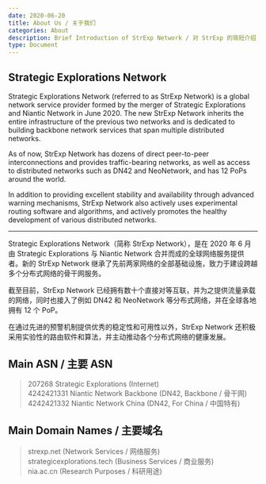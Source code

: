 ```yaml
---
date: 2020-06-20
title: About Us / 关于我们
categories: About
description: Brief Introduction of StrExp Network / 对 StrExp 的简短介绍
type: Document
---
```


## Strategic Explorations Network

Strategic Explorations Network (referred to as StrExp Network) is a global network service provider formed by the merger of Strategic Explorations and Niantic Network in June 2020. The new StrExp Network inherits the entire infrastructure of the previous two networks and is dedicated to building backbone network services that span multiple distributed networks.

As of now, StrExp Network has dozens of direct peer-to-peer interconnections and provides traffic-bearing networks, as well as access to distributed networks such as DN42 and NeoNetwork, and has 12 PoPs around the world.

In addition to providing excellent stability and availability through advanced warning mechanisms, StrExp Network also actively uses experimental routing software and algorithms, and actively promotes the healthy development of various distributed networks.

---

Strategic Explorations Network（简称 StrExp Network），是在 2020 年 6 月由 Strategic Explorations 与 Niantic Network 合并而成的全球网络服务提供者。新的 StrExp Network 继承了先前两家网络的全部基础设施，致力于建设跨越多个分布式网络的骨干网服务。

截至目前，StrExp Network 已经拥有数十个直接对等互联，并为之提供流量承载的网络，同时也接入了例如 DN42 和 NeoNetwork 等分布式网络，并在全球各地拥有 12 个 PoP。

在通过先进的预警机制提供优秀的稳定性和可用性以外，StrExp Network 还积极采用实验性的路由软件和算法，并主动推动各个分布式网络的健康发展。

## Main ASN / 主要 ASN

> 207268 Strategic Explorations (Internet)  
> 4242421331 Niantic Network Backbone (DN42, Backbone / 骨干网)  
> 4242421332 Niantic Network China (DN42, For China / 中国特有)

## Main Domain Names / 主要域名

> strexp.net (Network Services / 网络服务)  
> strategicexplorations.tech (Business Services / 商业服务)  
> nia.ac.cn (Research Purposes / 科研用途)
